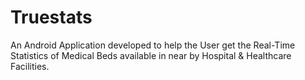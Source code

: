 # Truestats
An Android Application developed to help the User get the Real-Time Statistics of Medical Beds available in near by Hospital &amp; Healthcare Facilities.
